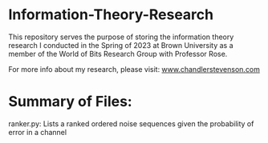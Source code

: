 # Information-Theory-Research 
This repository serves the purpose of storing the information theory research I conducted in the Spring of 2023 at Brown University
as a member of the World of Bits Research Group with Professor Rose.  

For more info about my research, please visit: www.chandlerstevenson.com

# Summary of Files:  

ranker.py: Lists a ranked ordered noise sequences given the probability of error in a channel 
